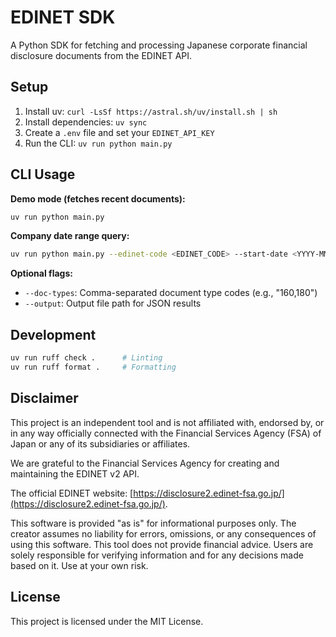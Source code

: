 # EDINET SDK

A Python SDK for fetching and processing Japanese corporate financial disclosure documents from the EDINET API.

## Setup

1. Install uv: `curl -LsSf https://astral.sh/uv/install.sh | sh`
2. Install dependencies: `uv sync`
3. Create a `.env` file and set your `EDINET_API_KEY`
4. Run the CLI: `uv run python main.py`

## CLI Usage

**Demo mode (fetches recent documents):**
```bash
uv run python main.py
```

**Company date range query:**
```bash
uv run python main.py --edinet-code <EDINET_CODE> --start-date <YYYY-MM-DD> --end-date <YYYY-MM-DD>
```

**Optional flags:**
- `--doc-types`: Comma-separated document type codes (e.g., "160,180")
- `--output`: Output file path for JSON results

## Development

```bash
uv run ruff check .      # Linting
uv run ruff format .     # Formatting
```


## Disclaimer

This project is an independent tool and is not affiliated with, endorsed by, or in any way officially connected with the Financial Services Agency (FSA) of Japan or any of its subsidiaries or affiliates.

We are grateful to the Financial Services Agency for creating and maintaining the EDINET v2 API.

The official EDINET website: [https://disclosure2.edinet-fsa.go.jp/](https://disclosure2.edinet-fsa.go.jp/).

This software is provided "as is" for informational purposes only. The creator assumes no liability for errors, omissions, or any consequences of using this software. This tool does not provide financial advice. Users are solely responsible for verifying information and for any decisions made based on it. Use at your own risk.

## License

This project is licensed under the MIT License.
